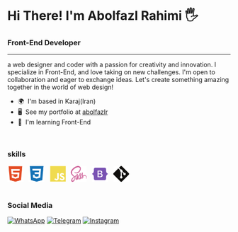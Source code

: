 # Hi There! I'm Abolfazl Rahimi 🖐

### Front-End Developer

---
a web designer and coder with a passion for creativity and innovation. I specialize in Front-End, and love taking on new challenges. I'm open to collaboration and eager to exchange ideas. Let's create something amazing together in the world of web design!

- 🌍  I'm based in Karaj(Iran)
- 🖥️  See my portfolio at [abolfazlr](https://abolfazlr.netlify.app)
- 🧠  I'm learning Front-End

  
<br/>

### skills
<div>
  <img src="https://github.com/rahimia2007/rahimia2007/blob/main/html5-colored.svg" width="36" height="36" alt="Javascript" />
  &nbsp;
  <img src="https://github.com/rahimia2007/rahimia2007/blob/main/css3-colored.svg" width="36" height="36" alt="Javascript" />
  &nbsp;
  <img src="https://github.com/rahimia2007/rahimia2007/blob/main/javascript-colored.svg" width="36" height="36" alt="Javascript" />
  &nbsp;
  <img src="https://github.com/rahimia2007/rahimia2007/blob/main/sass.svg" width="36" height="36" alt="Javascript" />
  &nbsp;
  <img src="https://github.com/rahimia2007/rahimia2007/blob/main/bootstrap-colored.svg" width="36" height="36" alt="Javascript" />
  &nbsp;
  <img src="https://github.com/rahimia2007/rahimia2007/blob/main/git-icon.svg" width="36" height="36" alt="Javascript" />
</div>


<br/>

### Social Media

[![WhatsApp](https://img.shields.io/badge/WhatsApp-25D366.svg?logo=whatsapp&logoColor=white)](https://wa.me/989015938070)
[![Telegram](https://img.shields.io/badge/Telegram-184199.svg?logo=telegram&logoColor=white)](https://t.me/rahimia1385)
[![Instagram](https://img.shields.io/badge/instagram-fd1d1d.svg?logo=instagram&logoColor=white)](https://www.instagram.com/rahimi.abolfazl.2007)

